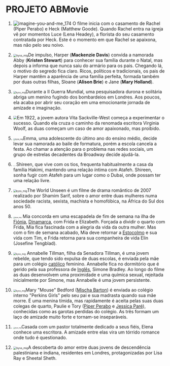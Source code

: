 # PROJETO ABMovie





1. <img src="https://lesbout.com.br/wp-content/uploads/2018/07/imagine-you-and-me_174.jpg" alt="imagine-you-and-me_174" /> O filme inicia com o casamento de Rachel (Piper Perabo) e Heck (Matthew Goode). Quando Rachel entra na igreja vê por momentos Luce (Lena Headey), a florista do seu casamento contratada por Heck. Este é o momento em que Rachel se apaixona, mas não pelo seu noivo.

2. <img src="https://i0.wp.com/www.arrobanerd.com.br/wp-content/uploads/2020/12/happiest-season-trailer-legendado.jpg" alt="kyss_mig" style="zoom:60%;" />De impulso, Harper (**Mackenzie Davis**) convida a namorada Abby (**Kristen Stewart**) para conhecer sua família durante o Natal, mas depois a informa que nunca saiu do armário para os pais. Chegando lá, o motivo do segredo fica claro. Ricos, políticos e tradicionais, os pais de Harper mantêm a aparência de uma família perfeita, formada também por duas outras filhas, Sloane (**Alison Brie**) e Jane (**Mary Holland**).

4. <img src="https://i0.wp.com/oquartonerd.com.br/wp-content/uploads/2021/11/4nerd_Site-2021-11-24T175717.444.png" alt="kyss_mig" style="zoom:50%;" />Durante a II Guerra Mundial, uma pesquisadora durona e solitária abriga um menino fugindo dos bombardeios em Londres. Aos poucos, ela acaba por abrir seu coração em uma emocionante jornada de amizade e imaginação.

5. <img src="https://1.bp.blogspot.com/-Y1mzhiPs5BA/Xq4nb93N29I/AAAAAAAAdsY/7bZ8P2vaeqIozx8IXm3a7mN2rWGU9d1hQCLcBGAsYHQ/w1200-h630-p-k-no-nu/Vita%2Be%2BVirginia.jpg" style="zoom:70%;" />Em 1922, a jovem autora Vita Sackville-West começa a experimentar o sucesso. Quando ela cruza o caminho da renomada escritora Virginia Woolf, as duas começam um caso de amor apaixonado, mas proibido.

6. <img src="https://1.bp.blogspot.com/-_iSl7iH9DVs/X9bdxHL99PI/AAAAAAABRYk/1JgFc3Z1kEIE5dsRY3TcOiQJzwbQ3_ZngCLcBGAsYHQ/s1200/01%2B-%2BA%2BFesta%2Bde%2BFormatura%2B%2528The%2BProm%252C%2B2020%2529.jpg" alt="kyss_mig" style="zoom:40%;" />Emma, uma adolescente do último ano do ensino médio, decide levar sua namorada ao baile de formatura, porém a escola cancela a festa. Ao chamar a atenção para o problema nas redes sociais, um grupo de estrelas decadentes da Broadway decide ajudá-la.

7. <img src="https://image.tmdb.org/t/p/original/hD8VvMMmHyQDzb20MnY4pgdLflp.jpg" alt="kyss_mig" style="zoom:12%;" />Shireen, que vive com os tios, frequenta habitualmente a casa da família Hakimi, mantendo uma relação íntima com Atafeh. Shireen, sonha fugir com Atafeh para um lugar como o Dubai, onde possam ter uma relação livre.

8. <img src="https://image.tmdb.org/t/p/w780/nXINRt0sGeIou6WjjcUPHz5xW0.jpg" alt="kyss_mig" style="zoom:56%;" />The World Unseen é um filme de drama romântico de 2007 realizado por Shamim Sarif, sobre o amor entre duas mulheres numa sociedade racista, sexista, machista e homofóbica, na África do Sul dos anos 50.

9. <img src="https://s3.zff.com/medialibrary/2018/04/kyss_mig.jpg" alt="kyss_mig" style="zoom:33%;" /> Mia concorda em uma escapadela de fim de semana na ilha de [Fiónia](https://pt.wikipedia.org/wiki/Fiónia), [Dinamarca](https://pt.wikipedia.org/wiki/Dinamarca), com Frida e Elizabeth. Forçada a dividir o quarto com Frida, Mia fica fascinada com a alegria da vida da outra mulher. Mas com o fim de semana acabado, Mia deve retornar a [Estocolmo](https://pt.wikipedia.org/wiki/Estocolmo) e sua vida com Tim, e Frida retorna para sua companheira de vida Elin (Josefine Tengblad).

10. <img src="https://images.mubicdn.net/images/film/36860/cache-26684-1569544437/image-w1280.jpg?size=800x" alt="kyss_mig" style="zoom:50%;" /> Annabelle Tillman, filha da Senadora Tillman, é uma jovem rebelde, que tendo sido expulsa de duas escolas, é enviada pela mãe para um colégio [católico](https://pt.wikipedia.org/wiki/Católico) feminino. Annabelle fica no dormitório que é gerido pela sua professora de [Inglês](https://pt.wikipedia.org/wiki/Língua_inglesa), Simone Bradley. Ao longo do filme as duas desenvolvem uma proximidade e uma química sexual, rejeitada inicialmente por Simone, mas Annabelle é uma jovem persistente.

11. <img src="https://amyscans.com/wp-content/uploads/2018/03/Assunto-de-Meninas-Lost-and-Delirious-Legendado-Online-3.jpg?size=800x" alt="kyss_mig" style="zoom:50%;" />Mary "Mouse" Bedford ([Mischa Barton](https://pt.wikipedia.org/wiki/Mischa_Barton)) é enviada ao colégio interno "Perkins Girls" pelo seu pai e sua madrasta quando sua mãe morre. É uma menina tímida, mas rapidamente é aceita pelas suas duas colegas de quarto, Paulie e Tory ([Piper Perabo](https://pt.wikipedia.org/wiki/Piper_Perabo) e [Jessica Paré](https://pt.wikipedia.org/wiki/Jessica_Paré)), conhecidas como as garotas perdidas do colégio. As três formam um laço de amizade muito forte e tornam-se inseparáveis.

12. <img src="https://br.web.img2.acsta.net/r_1280_720/pictures/15/12/03/10/57/216574.jpg?size=800x" alt="kyss_mig" style="zoom:33%;" />Casada com um pastor totalmente dedicado a seus fiéis, Elena conhece uma escritora. A amizade entre elas vira um tórrido romance onde tudo é questionado.

13. <img src="https://static01.nyt.com/images/2008/11/21/movies/21think.xlarge1.jpg?quality=75&auto=webp&disable=upscale?size=800x" alt="kyss_mig" style="zoom:60%;" />A descoberta do amor entre duas jovens de descendência palestiniana e indiana, residentes em Londres, protagonizadas por Lisa Ray e Sheetal Sheth.
